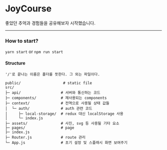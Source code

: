 # JoyCourse

좋았던 추억과 경험들을 공유해보자 시작했습니다.

---

### How to start?
`yarn start` or `npm run start`

#### Structure
```text
'/'로 끝나는 이름은 폴더를 뜻한다. 그 외는 파일이다.

public/                   # static file
src/
├─ api/                  # 서버와 통신하는 코드
├─ components/           # 재사용되는 components
├─ context/              # 전역으로 사용될 상태 값들
│  └─ auth/              # auth 관련 코드
│     ├─ local-storage/  # redux 대신 localStorage 사용
│     └─ index.js        
├─ assets/               # 사진, svg 등 사용될 기타 요소
├─ pages/                # page
├─ index.js              
├─ Router.js             # route 관리
└─ App.js                # 초기 설정 및 스플래시 화면 보여주기
```
